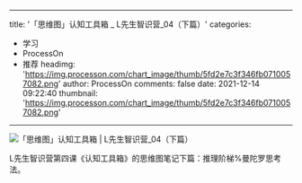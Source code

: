 
---
title: '「思维图」认知工具箱 _ L先生智识营_04（下篇）'
categories: 
 - 学习
 - ProcessOn
 - 推荐
headimg: 'https://img.processon.com/chart_image/thumb/5fd2e7c3f346fb0710057082.png'
author: ProcessOn
comments: false
date: 2021-12-14 09:22:40
thumbnail: 'https://img.processon.com/chart_image/thumb/5fd2e7c3f346fb0710057082.png'
---

<div>   
<img class="thumb" alt="「思维图」认知工具箱 | L先生智识营_04（下篇）" src="https://img.processon.com/chart_image/thumb/5fd2e7c3f346fb0710057082.png" referrerpolicy="no-referrer">
<p>L先生智识营第四课《认知工具箱》的思维图笔记下篇：推理阶梯%曼陀罗思考法。</p>  
</div>
            